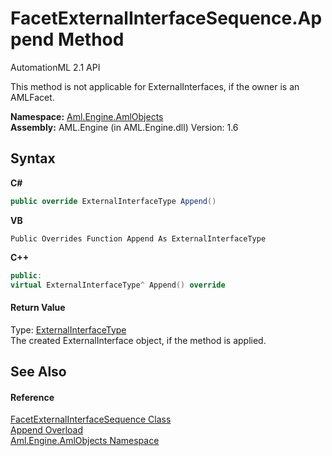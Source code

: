 # FacetExternalInterfaceSequence.Append Method 
AutomationML 2.1 API 

This method is not applicable for ExternalInterfaces, if the owner is an AMLFacet.

**Namespace:**&nbsp;<a href="N_Aml_Engine_AmlObjects">Aml.Engine.AmlObjects</a><br />**Assembly:**&nbsp;AML.Engine (in AML.Engine.dll) Version: 1.6

## Syntax

**C#**<br />
``` C#
public override ExternalInterfaceType Append()
```

**VB**<br />
``` VB
Public Overrides Function Append As ExternalInterfaceType
```

**C++**<br />
``` C++
public:
virtual ExternalInterfaceType^ Append() override
```


#### Return Value
Type: <a href="T_Aml_Engine_CAEX_ExternalInterfaceType">ExternalInterfaceType</a><br />The created ExternalInterface object, if the method is applied.

## See Also


#### Reference
<a href="T_Aml_Engine_AmlObjects_FacetExternalInterfaceSequence">FacetExternalInterfaceSequence Class</a><br /><a href="Overload_Aml_Engine_AmlObjects_FacetExternalInterfaceSequence_Append">Append Overload</a><br /><a href="N_Aml_Engine_AmlObjects">Aml.Engine.AmlObjects Namespace</a><br />
